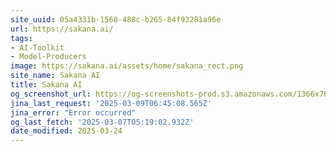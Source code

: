 ```yaml
---
site_uuid: 05a4331b-1568-488c-b265-84f93281a96e
url: https://sakana.ai/
tags:
- AI-Toolkit
- Model-Producers
image: https://sakana.ai/assets/home/sakana_rect.png
site_name: Sakana AI
title: Sakana AI
og_screenshot_url: https://og-screenshots-prod.s3.amazonaws.com/1366x768/80/false/7c8661f69d10e5a0c41b2ae3369ff6e5fb4cdbf2d26f7ac61272f8fcb575be57.jpeg
jina_last_request: '2025-03-09T06:45:08.565Z'
jina_error: "Error occurred"
og_last_fetch: '2025-03-07T05:19:02.932Z'
date_modified: 2025-03-24
---
```




